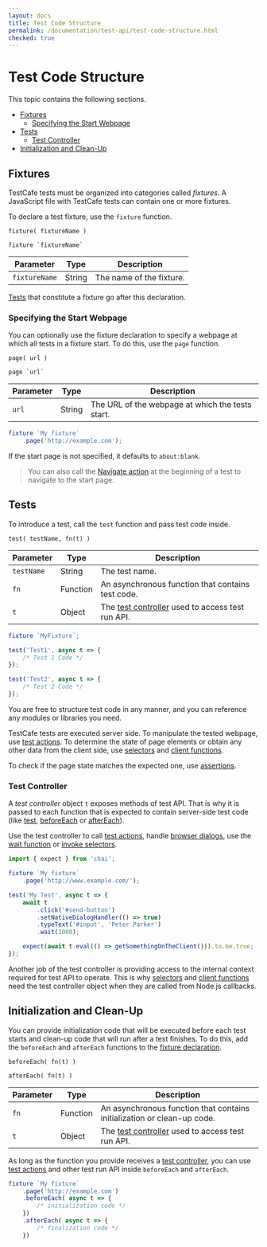 ```yaml
---
layout: docs
title: Test Code Structure
permalink: /documentation/test-api/test-code-structure.html
checked: true
---
```

# Test Code Structure

This topic contains the following sections.

* [Fixtures](#fixtures)
  * [Specifying the Start Webpage](#specifying-the-start-webpage)
* [Tests](#tests)
  * [Test Controller](#test-controller)
* [Initialization and Clean-Up](#initialization-and-clean-up)

## Fixtures

TestCafe tests must be organized into categories called *fixtures*.
A JavaScript file with TestCafe tests can contain one or more fixtures.

To declare a test fixture, use the `fixture` function.

```text
fixture( fixtureName )
```

```text
fixture `fixtureName`
```

Parameter     | Type   | Description
------------- | ------ | ------------------------
`fixtureName` | String | The name of the fixture.

[Tests](#tests) that constitute a fixture go after this declaration.

### Specifying the Start Webpage

You can optionally use the fixture declaration to specify a webpage at which all tests in a fixture start.
To do this, use the `page` function.

```text
page( url )
```

```text
page `url`
```

Parameter | Type   | Description
--------- | ------ | ------------------------------------------------
`url`     | String | The URL of the webpage at which the tests start.

```js
fixture `My fixture`
    .page('http://example.com');
```

If the start page is not specified, it defaults to `about:blank`.

> You can also call the [Navigate action](actions/navigate.md) at the beginning of a test
> to navigate to the start page.

## Tests

To introduce a test, call the `test` function and pass test code inside.

```text
test( testName, fn(t) )
```

Parameter  | Type     | Description
---------- | -------- | --------------------------------------------------------------------
`testName` | String   | The test name.
`fn`       | Function | An asynchronous function that contains test code.
`t`        | Object   | The [test controller](#test-controller) used to access test run API.

```js
fixture `MyFixture`;

test('Test1', async t => {
    /* Test 1 Code */
});

test('Test2', async t => {
    /* Test 2 Code */
});
```

You are free to structure test code in any manner, and you can
reference any modules or libraries you need.

TestCafe tests are executed server side. To manipulate the tested webpage, use [test actions](actions/index.md).
To determine the state of page elements or obtain any other data from the client side, use [selectors](selecting-page-elements/selectors.md) and
[client functions](obtaining-data-from-the-client.md).

To check if the page state matches the expected one, use [assertions](assertions.md).

### Test Controller

A *test controller* object `t` exposes methods of test API. That is why it is
passed to each function that is expected to contain server-side test code (like [test](#tests),
[beforeEach](#initialization-and-clean-up) or [afterEach](#initialization-and-clean-up)).

Use the test controller to call [test actions](actions/index.md), handle [browser dialogs](handling-native-dialogs.md),
use the [wait function](pausing-the-test.md) or [invoke selectors](selecting-page-elements/index.md).

```js
import { expect } from 'chai';

fixture `My fixture`
    .page('http://www.example.com/');

test('My Test', async t => {
    await t
        .click('#send-button')
        .setNativeDialogHandler(() => true)
        .typeText('#input', 'Peter Parker')
        .wait(1000);

    expect(await t.eval(() => getSomethingOnTheClient())).to.be.true;
});
```

Another job of the test controller is providing access to the internal context required for test API to operate.
This is why [selectors](selecting-page-elements/selectors.md) and
[client functions](obtaining-data-from-the-client.md) need the test controller object when they are
called from Node.js callbacks.

## Initialization and Clean-Up

You can provide initialization code that will be executed before each test starts and clean-up code that will run after a test finishes.
To do this, add the `beforeEach` and `afterEach` functions to the [fixture declaration](#fixtures).

```text
beforeEach( fn(t) )
```

```text
afterEach( fn(t) )
```

Parameter | Type     | Description
--------- | -------- | ---------------------------------------------------------------------------
`fn`      | Function | An asynchronous function that contains initialization or clean-up code.
`t`       | Object   | The [test controller](#test-controller) used to access test run API.

As long as the function you provide receives a [test controller](#test-controller),
you can use [test actions](actions/index.md) and other test run API inside `beforeEach` and `afterEach`.

```js
fixture `My fixture`
    .page('http://example.com')
    .beforeEach( async t => {
        /* initialization code */
    })
    .afterEach( async t => {
        /* finalization code */
    })
```